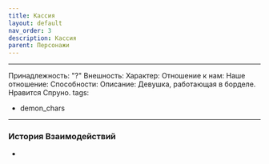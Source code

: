 ```yaml
---
title: Кассия
layout: default
nav_order: 3
description: Кассия
parent: Персонажи
---
```


---
Принадлежность: "?"
Внешность: 
Характер: 
Отношение к нам: 
Наше отношение: 
Способности: 
Описание: Девушка, работающая в борделе. Нравится Спруно.
tags:
  - demon_chars
---
### История Взаимодействий
- 

